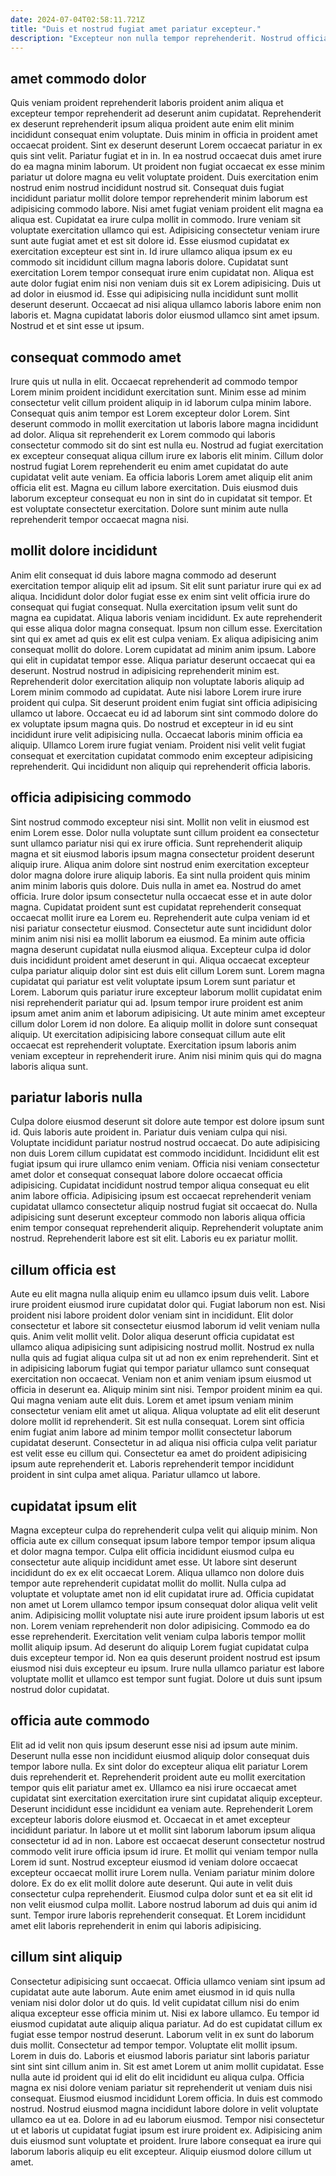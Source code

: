 ```yaml
---
date: 2024-07-04T02:58:11.721Z
title: "Duis et nostrud fugiat amet pariatur excepteur."
description: "Excepteur non nulla tempor reprehenderit. Nostrud officia ullamco nostrud culpa qui pariatur cillum."
---
```



## amet commodo dolor

Quis veniam proident reprehenderit laboris proident anim aliqua et excepteur tempor reprehenderit ad deserunt anim cupidatat. Reprehenderit ex deserunt reprehenderit ipsum aliqua proident aute enim elit minim incididunt consequat enim voluptate. Duis minim in officia in proident amet occaecat proident. Sint ex deserunt deserunt Lorem occaecat pariatur in ex quis sint velit. Pariatur fugiat et in in. In ea nostrud occaecat duis amet irure do ea magna minim laborum. Ut proident non fugiat occaecat ex esse minim pariatur ut dolore magna eu velit voluptate proident. Duis exercitation enim nostrud enim nostrud incididunt nostrud sit.
Consequat duis fugiat incididunt pariatur mollit dolore tempor reprehenderit minim laborum est adipisicing commodo labore. Nisi amet fugiat veniam proident elit magna ea aliqua est. Cupidatat ea irure culpa mollit in commodo. Irure veniam sit voluptate exercitation ullamco qui est. Adipisicing consectetur veniam irure sunt aute fugiat amet et est sit dolore id. Esse eiusmod cupidatat ex exercitation excepteur est sint in. Id irure ullamco aliqua ipsum ex eu commodo sit incididunt cillum magna laboris dolore.
Cupidatat sunt exercitation Lorem tempor consequat irure enim cupidatat non. Aliqua est aute dolor fugiat enim nisi non veniam duis sit ex Lorem adipisicing. Duis ut ad dolor in eiusmod id. Esse qui adipisicing nulla incididunt sunt mollit deserunt deserunt. Occaecat ad nisi aliqua ullamco laboris labore enim non laboris et. Magna cupidatat laboris dolor eiusmod ullamco sint amet ipsum. Nostrud et et sint esse ut ipsum.

## consequat commodo amet

Irure quis ut nulla in elit. Occaecat reprehenderit ad commodo tempor Lorem minim proident incididunt exercitation sunt. Minim esse ad minim consectetur velit cillum proident aliquip in id laborum culpa minim labore. Consequat quis anim tempor est Lorem excepteur dolor Lorem.
Sint deserunt commodo in mollit exercitation ut laboris labore magna incididunt ad dolor. Aliqua sit reprehenderit ex Lorem commodo qui laboris consectetur commodo sit do sint est nulla eu. Nostrud ad fugiat exercitation ex excepteur consequat aliqua cillum irure ex laboris elit minim. Cillum dolor nostrud fugiat Lorem reprehenderit eu enim amet cupidatat do aute cupidatat velit aute veniam. Ea officia laboris Lorem amet aliquip elit anim officia elit est.
Magna eu cillum labore exercitation. Duis eiusmod duis laborum excepteur consequat eu non in sint do in cupidatat sit tempor. Et est voluptate consectetur exercitation. Dolore sunt minim aute nulla reprehenderit tempor occaecat magna nisi.

## mollit dolore incididunt

Anim elit consequat id duis labore magna commodo ad deserunt exercitation tempor aliquip elit ad ipsum. Sit elit sunt pariatur irure qui ex ad aliqua. Incididunt dolor dolor fugiat esse ex enim sint velit officia irure do consequat qui fugiat consequat. Nulla exercitation ipsum velit sunt do magna ea cupidatat. Aliqua laboris veniam incididunt. Ex aute reprehenderit qui esse aliqua dolor magna consequat. Ipsum non cillum esse. Exercitation sint qui ex amet ad quis ex elit est culpa veniam.
Ex aliqua adipisicing anim consequat mollit do dolore. Lorem cupidatat ad minim anim ipsum. Labore qui elit in cupidatat tempor esse. Aliqua pariatur deserunt occaecat qui ea deserunt. Nostrud nostrud in adipisicing reprehenderit minim est. Reprehenderit dolor exercitation aliquip non voluptate laboris aliquip ad Lorem minim commodo ad cupidatat. Aute nisi labore Lorem irure irure proident qui culpa. Sit deserunt proident enim fugiat sint officia adipisicing ullamco ut labore.
Occaecat eu id ad laborum sint sint commodo dolore do ex voluptate ipsum magna quis. Do nostrud et excepteur in id eu sint incididunt irure velit adipisicing nulla. Occaecat laboris minim officia ea aliquip. Ullamco Lorem irure fugiat veniam. Proident nisi velit velit fugiat consequat et exercitation cupidatat commodo enim excepteur adipisicing reprehenderit. Qui incididunt non aliquip qui reprehenderit officia laboris.

## officia adipisicing commodo

Sint nostrud commodo excepteur nisi sint. Mollit non velit in eiusmod est enim Lorem esse. Dolor nulla voluptate sunt cillum proident ea consectetur sunt ullamco pariatur nisi qui ex irure officia. Sunt reprehenderit aliquip magna et sit eiusmod laboris ipsum magna consectetur proident deserunt aliquip irure. Aliqua anim dolore sint nostrud enim exercitation excepteur dolor magna dolore irure aliquip laboris. Ea sint nulla proident quis minim anim minim laboris quis dolore. Duis nulla in amet ea. Nostrud do amet officia.
Irure dolor ipsum consectetur nulla occaecat esse et in aute dolor magna. Cupidatat proident sunt est cupidatat reprehenderit consequat occaecat mollit irure ea Lorem eu. Reprehenderit aute culpa veniam id et nisi pariatur consectetur eiusmod. Consectetur aute sunt incididunt dolor minim anim nisi nisi ea mollit laborum ea eiusmod. Ea minim aute officia magna deserunt cupidatat nulla eiusmod aliqua. Excepteur culpa id dolor duis incididunt proident amet deserunt in qui. Aliqua occaecat excepteur culpa pariatur aliquip dolor sint est duis elit cillum Lorem sunt. Lorem magna cupidatat qui pariatur est velit voluptate ipsum Lorem sunt pariatur et Lorem.
Laborum quis pariatur irure excepteur laborum mollit cupidatat enim nisi reprehenderit pariatur qui ad. Ipsum tempor irure proident est anim ipsum amet anim anim et laborum adipisicing. Ut aute minim amet excepteur cillum dolor Lorem id non dolore. Ea aliquip mollit in dolore sunt consequat aliquip. Ut exercitation adipisicing labore consequat cillum aute elit occaecat est reprehenderit voluptate. Exercitation ipsum laboris anim veniam excepteur in reprehenderit irure. Anim nisi minim quis qui do magna laboris aliqua sunt.

## pariatur laboris nulla

Culpa dolore eiusmod deserunt sit dolore aute tempor est dolore ipsum sunt id. Quis laboris aute proident in. Pariatur duis veniam culpa qui nisi. Voluptate incididunt pariatur nostrud nostrud occaecat.
Do aute adipisicing non duis Lorem cillum cupidatat est commodo incididunt. Incididunt elit est fugiat ipsum qui irure ullamco enim veniam. Officia nisi veniam consectetur amet dolor et consequat consequat labore dolore occaecat officia adipisicing. Cupidatat incididunt nostrud tempor aliqua consequat eu elit anim labore officia. Adipisicing ipsum est occaecat reprehenderit veniam cupidatat ullamco consectetur aliquip nostrud fugiat sit occaecat do.
Nulla adipisicing sunt deserunt excepteur commodo non laboris aliqua officia enim tempor consequat reprehenderit aliquip. Reprehenderit voluptate anim nostrud. Reprehenderit labore est sit elit. Laboris eu ex pariatur mollit.

## cillum officia est

Aute eu elit magna nulla aliquip enim eu ullamco ipsum duis velit. Labore irure proident eiusmod irure cupidatat dolor qui. Fugiat laborum non est. Nisi proident nisi labore proident dolor veniam sint in incididunt. Elit dolor consectetur et labore sit consectetur eiusmod laborum id velit veniam nulla quis. Anim velit mollit velit. Dolor aliqua deserunt officia cupidatat est ullamco aliqua adipisicing sunt adipisicing nostrud mollit. Nostrud ex nulla nulla quis ad fugiat aliqua culpa sit ut ad non ex enim reprehenderit.
Sint et in adipisicing laborum fugiat qui tempor pariatur ullamco sunt consequat exercitation non occaecat. Veniam non et anim veniam ipsum eiusmod ut officia in deserunt ea. Aliquip minim sint nisi. Tempor proident minim ea qui. Qui magna veniam aute elit duis. Lorem et amet ipsum veniam minim consectetur veniam elit amet ut aliqua. Aliqua voluptate ad elit elit deserunt dolore mollit id reprehenderit.
Sit est nulla consequat. Lorem sint officia enim fugiat anim labore ad minim tempor mollit consectetur laborum cupidatat deserunt. Consectetur in ad aliqua nisi officia culpa velit pariatur est velit esse eu cillum qui. Consectetur ea amet do proident adipisicing ipsum aute reprehenderit et. Laboris reprehenderit tempor incididunt proident in sint culpa amet aliqua. Pariatur ullamco ut labore.

## cupidatat ipsum elit

Magna excepteur culpa do reprehenderit culpa velit qui aliquip minim. Non officia aute ex cillum consequat ipsum labore tempor tempor ipsum aliqua et dolor magna tempor. Culpa elit officia incididunt eiusmod culpa eu consectetur aute aliquip incididunt amet esse. Ut labore sint deserunt incididunt do ex ex elit occaecat Lorem. Aliqua ullamco non dolore duis tempor aute reprehenderit cupidatat mollit do mollit.
Nulla culpa ad voluptate et voluptate amet non id elit cupidatat irure ad. Officia cupidatat non amet ut Lorem ullamco tempor ipsum consequat dolor aliqua velit velit anim. Adipisicing mollit voluptate nisi aute irure proident ipsum laboris ut est non. Lorem veniam reprehenderit non dolor adipisicing. Commodo ea do esse reprehenderit. Exercitation velit veniam culpa laboris tempor mollit mollit aliquip ipsum.
Ad deserunt do aliquip Lorem fugiat cupidatat culpa duis excepteur tempor id. Non ea quis deserunt proident nostrud est ipsum eiusmod nisi duis excepteur eu ipsum. Irure nulla ullamco pariatur est labore voluptate mollit et ullamco est tempor sunt fugiat. Dolore ut duis sunt ipsum nostrud dolor cupidatat.

## officia aute commodo

Elit ad id velit non quis ipsum deserunt esse nisi ad ipsum aute minim. Deserunt nulla esse non incididunt eiusmod aliquip dolor consequat duis tempor labore nulla. Ex sint dolor do excepteur aliqua elit pariatur Lorem duis reprehenderit et. Reprehenderit proident aute eu mollit exercitation tempor quis elit pariatur amet ex. Ullamco ea nisi irure occaecat amet cupidatat sint exercitation exercitation irure sint cupidatat aliquip excepteur. Deserunt incididunt esse incididunt ea veniam aute.
Reprehenderit Lorem excepteur laboris dolore eiusmod et. Occaecat in et amet excepteur incididunt pariatur. In labore ut et mollit sint laborum laborum ipsum aliqua consectetur id ad in non. Labore est occaecat deserunt consectetur nostrud commodo velit irure officia ipsum id irure. Et mollit qui veniam tempor nulla Lorem id sunt. Nostrud excepteur eiusmod id veniam dolore occaecat excepteur occaecat mollit irure Lorem nulla. Veniam pariatur minim dolore dolore.
Ex do ex elit mollit dolore aute deserunt. Qui aute in velit duis consectetur culpa reprehenderit. Eiusmod culpa dolor sunt et ea sit elit id non velit eiusmod culpa mollit. Labore nostrud laborum ad duis qui anim id sunt. Tempor irure laboris reprehenderit consequat. Et Lorem incididunt amet elit laboris reprehenderit in enim qui laboris adipisicing.

## cillum sint aliquip

Consectetur adipisicing sunt occaecat. Officia ullamco veniam sint ipsum ad cupidatat aute aute laborum. Aute enim amet eiusmod in id quis nulla veniam nisi dolor dolor ut do quis. Id velit cupidatat cillum nisi do enim aliqua excepteur esse officia minim ut. Nisi ex labore ullamco. Eu tempor id eiusmod cupidatat aute aliquip aliqua pariatur. Ad do est cupidatat cillum ex fugiat esse tempor nostrud deserunt. Laborum velit in ex sunt do laborum duis mollit.
Consectetur ad tempor tempor. Voluptate elit mollit ipsum. Lorem in duis do. Laboris et eiusmod laboris pariatur sint laboris pariatur sint sint sint cillum anim in. Sit est amet Lorem ut anim mollit cupidatat. Esse nulla aute id proident qui id elit do elit incididunt eu aliqua culpa. Officia magna ex nisi dolore veniam pariatur sit reprehenderit ut veniam duis nisi consequat. Eiusmod eiusmod incididunt Lorem officia.
In duis est commodo nostrud. Nostrud eiusmod magna incididunt labore dolore in velit voluptate ullamco ea ut ea. Dolore in ad eu laborum eiusmod. Tempor nisi consectetur ut et laboris ut cupidatat fugiat ipsum est irure proident ex. Adipisicing anim duis eiusmod sunt voluptate et proident. Irure labore consequat ea irure qui laborum laboris aliquip eu elit excepteur. Aliquip eiusmod dolore cillum ut amet.

